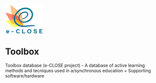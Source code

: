 ![](e-close-color.png)

# Toolbox
Toolbox database (e-CLOSE project) - A database of active learning methods and tecniques used in a/synchronous education + Supporting software/hardware
